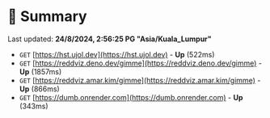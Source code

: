 # 📖 Summary
Last updated: **24/8/2024, 2:56:25 PG "Asia/Kuala_Lumpur"**

- `GET` [https://hst.ujol.dev](https://hst.ujol.dev) - **Up** (522ms)
- `GET` [https://reddviz.deno.dev/gimme](https://reddviz.deno.dev/gimme) - **Up** (1857ms)
- `GET` [https://reddviz.amar.kim/gimme](https://reddviz.amar.kim/gimme) - **Up** (866ms)
- `GET` [https://dumb.onrender.com](https://dumb.onrender.com) - **Up** (343ms)
